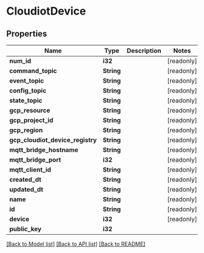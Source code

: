 # CloudiotDevice

## Properties

Name | Type | Description | Notes
------------ | ------------- | ------------- | -------------
**num_id** | **i32** |  | [readonly]
**command_topic** | **String** |  | [readonly]
**event_topic** | **String** |  | [readonly]
**config_topic** | **String** |  | [readonly]
**state_topic** | **String** |  | [readonly]
**gcp_resource** | **String** |  | [readonly]
**gcp_project_id** | **String** |  | [readonly]
**gcp_region** | **String** |  | [readonly]
**gcp_cloudiot_device_registry** | **String** |  | [readonly]
**mqtt_bridge_hostname** | **String** |  | [readonly]
**mqtt_bridge_port** | **i32** |  | [readonly]
**mqtt_client_id** | **String** |  | [readonly]
**created_dt** | **String** |  | [readonly]
**updated_dt** | **String** |  | [readonly]
**name** | **String** |  | [readonly]
**id** | **String** |  | [readonly]
**device** | **i32** |  | [readonly]
**public_key** | **i32** |  | 

[[Back to Model list]](../README.md#documentation-for-models) [[Back to API list]](../README.md#documentation-for-api-endpoints) [[Back to README]](../README.md)


